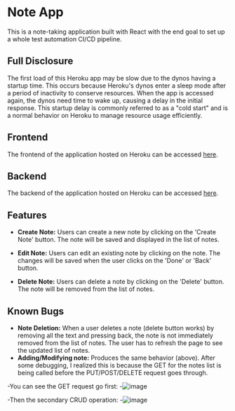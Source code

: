 
# Note App

This is a note-taking application built with React with the end goal to set up a whole test automation CI/CD pipeline.

## Full Disclosure

The first load of this Heroku app may be slow due to the dynos having a startup time. This occurs because Heroku's dynos enter a sleep mode after a period of inactivity to conserve resources. When the app is accessed again, the dynos need time to wake up, causing a delay in the initial response. This startup delay is commonly referred to as a "cold start" and is a normal behavior on Heroku to manage resource usage efficiently.

## Frontend

The frontend of the application hosted on Heroku can be accessed [here](https://note-react-app-frontend-9297f33085da.herokuapp.com/).

## Backend

The backend of the application hosted on Heroku can be accessed [here](https://note-react-json-db-995df07f909e.herokuapp.com/notes).

## Features

- **Create Note:** Users can create a new note by clicking on the 'Create Note' button. The note will be saved and displayed in the list of notes.

- **Edit Note:** Users can edit an existing note by clicking on the note. The changes will be saved when the user clicks on the 'Done' or 'Back' button.

- **Delete Note:** Users can delete a note by clicking on the 'Delete' button. The note will be removed from the list of notes.

## Known Bugs

- **Note Deletion:** When a user deletes a note (delete button works) by removing all the text and pressing back, the note is not immediately removed from the list of notes. The user has to refresh the page to see the updated list of notes.
- **Adding/Modifying note:** Produces the same behavior (above).
After some debugging, I realized this is because the GET for the notes list is being called before the PUT/POST/DELETE request goes through.

-You can see the GET request go first: 
-![image](https://github.com/rpotesmangra11/note-react-app/assets/40585885/4a0eeaf7-ac20-4f81-8b35-67f7b84035ed)

-Then the secondary CRUD operation:
-![image](https://github.com/rpotesmangra11/note-react-app/assets/40585885/575190d3-f6ae-4d6a-9bad-abe4f633cedb)

